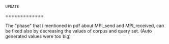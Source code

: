     UPDATE
=============

The "phase" that i mentioned in pdf about MPI_send and MPI_received, can be fixed also by decreasing the values of corpus and query set. 
(Auto generated values were too big)
